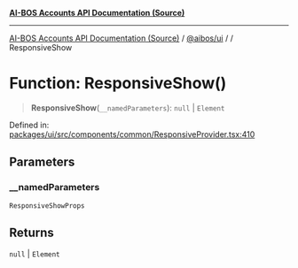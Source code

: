 [**AI-BOS Accounts API Documentation (Source)**](../../../README.md)

***

[AI-BOS Accounts API Documentation (Source)](../../../README.md) / [@aibos/ui](../README.md) / [](../README.md) / ResponsiveShow

# Function: ResponsiveShow()

> **ResponsiveShow**(`__namedParameters`): `null` \| `Element`

Defined in: [packages/ui/src/components/common/ResponsiveProvider.tsx:410](https://github.com/pohlai88/accounts/blob/48103fb36d28b2b9bfb33472b6de2f719773cde9/packages/ui/src/components/common/ResponsiveProvider.tsx#L410)

## Parameters

### \_\_namedParameters

`ResponsiveShowProps`

## Returns

`null` \| `Element`
